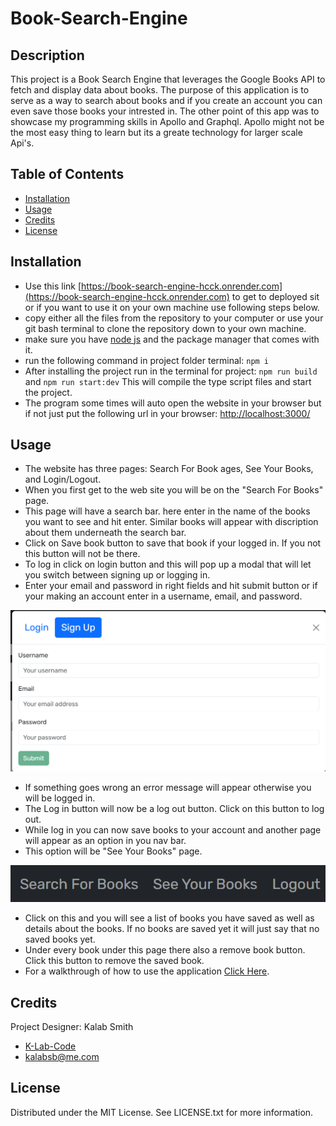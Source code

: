 # Book-Search-Engine

## Description

This project is a Book Search Engine that leverages the Google Books API to fetch and display data about books. The purpose of this application is to serve as a way to search about books and if you create an account you can even save those books your intrested in. The other point of this app was to showcase my programming skills in Apollo and Graphql. Apollo might not be the most easy thing to learn but its a greate technology for larger scale Api's.

## Table of Contents

- [Installation](#installation)
- [Usage](#usage)
- [Credits](#credits)
- [License](#license)

## Installation

- Use this link [https://book-search-engine-hcck.onrender.com](https://book-search-engine-hcck.onrender.com) to get to deployed sit or if you want to use it on your own machine use following steps below.
- copy either all the files from the repository to your computer or use your git bash terminal to clone the repository down to your own machine. 
- make sure you have [node js](https://nodejs.org/en) and the package manager that comes with it.
- run the following command in project folder terminal: ```npm i``` 
- After installing the project run in the terminal for project: ```npm run build``` and ```npm run start:dev``` This will compile the type script files and start the project.
- The program some times will auto open the website in your browser but if not just put the following url in your browser: [http://localhost:3000/](http://localhost:3000/)

## Usage

- The website has three pages: Search For Book ages, See Your Books, and Login/Logout.
- When you first get to the web site you will be on the "Search For Books" page.
- This page will have a search bar. here enter in the name of the books you want to see and hit enter. Similar books will appear with discription about them underneath the search bar. 
- Click on Save book button to save that book if your logged in. If you not this button will not be there.
- To log in click on login button and this will pop up a modal that will let you switch between signing up or logging in.
- Enter your email and password in right fields and hit submit button or if your making an account enter in a username, email, and password.

![Image of Candidate Search Page](./screenshots/signup.png)

- If something goes wrong an error message will appear otherwise you will be logged in.
- The Log in button will now be a log out button. Click on this button to log out.
- While log in you can now save books to your account and another page will appear as an option in you nav bar.
- This option will be "See Your Books" page.

![Image of Candidate Search Page](./screenshots/navbar.png)

- Click on this and you will see a list of books you have saved as well as details about the books. If no books are saved yet it will just say that no saved books yet.
- Under every book under this page there also a remove book button. Click this button to remove the saved book.
- For a walkthrough of how to use the application [Click Here](https://drive.google.com/file/d/1-PO97FZrt6RVq5jyAKaU1g55pshoQhGk/view?usp=sharing).

## Credits

Project Designer: Kalab Smith
- [K-Lab-Code](https://github.com/K-Lab-Code)
- [kalabsb@me.com](mailto:kalabsb@me.com)

## License

Distributed under the MIT License. See LICENSE.txt for more information.

